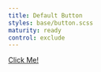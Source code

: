 ```yaml
---
title: Default Button
styles: base/button.scss
maturity: ready
control: exclude
---
```

<a href="javascript:void(0)" class="button">Click Me!</a>